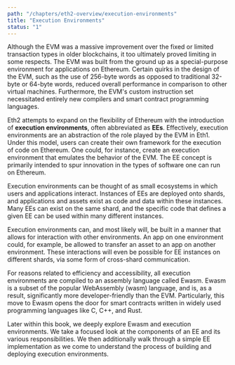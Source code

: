 ```yaml
---
path: "/chapters/eth2-overview/execution-environments"
title: "Execution Environments"
status: "1"
---
```


Although the EVM was a massive improvement over the fixed or limited transaction types in older blockchains, it too ultimately proved limiting in some respects. The EVM was built from the ground up as a special-purpose environment for applications on Ethereum. Certain quirks in the design of the EVM, such as the use of 256-byte words as opposed to traditional 32-byte or 64-byte words, reduced overall performance in comparison to other virtual machines. Furthermore, the EVM's custom instruction set necessitated entirely new compilers and smart contract programming languages.

Eth2 attempts to expand on the flexibility of Ethereum with the introduction of **execution environments**, often abbreviated as **EEs**. Effectively, execution environments are an abstraction of the role played by the EVM in Eth1. Under this model, users can create their own framework for the execution of code on Ethereum. One could, for instance, create an execution environment that emulates the behavior of the EVM. The EE concept is primarily intended to spur innovation in the types of software one can run on Ethereum.

Execution environments can be thought of as small ecosystems in which users and applications interact. Instances of EEs are deployed onto shards, and applications and assets exist as code and data within these instances. Many EEs can exist on the same shard, and the specific code that defines a given EE can be used within many different instances.

Execution environments can, and most likely will, be built in a manner that allows for interaction with other environments. An app on one environment could, for example, be allowed to transfer an asset to an app on another environment. These interactions will even be possible for EE instances on different shards, via some form of cross-shard communication.

For reasons related to efficiency and accessibility, all execution environments are compiled to an assembly language called Ewasm. Ewasm is a subset of the popular WebAssembly (wasm) language, and is, as a result, significantly more developer-friendly than the EVM. Particularly, this move to Ewasm opens the door for smart contracts written in widely used programming languages like C, C++, and Rust.

Later within this book, we deeply explore Ewasm and execution environments. We take a focused look at the components of an EE and its various responsibilities. We then additionally walk through a simple EE implementation as we come to understand the process of building and deploying execution environments.